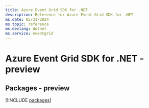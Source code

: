 ```yaml
---
title: Azure Event Grid SDK for .NET
description: Reference for Azure Event Grid SDK for .NET
ms.date: 05/31/2024
ms.topic: reference
ms.devlang: dotnet
ms.service: eventgrid
---
```

# Azure Event Grid SDK for .NET - preview
## Packages - preview
[!INCLUDE [packages](event-grid-index.md)]